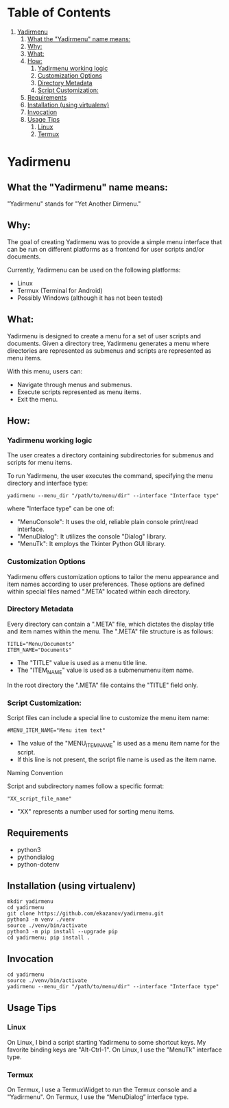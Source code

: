
# Table of Contents

1.  [Yadirmenu](#orgf95e08b)
    1.  [What the "Yadirmenu" name means:](#orge66d351)
    2.  [Why:](#org7dcc0e4)
    3.  [What:](#org2f92bab)
    4.  [How:](#org2005707)
        1.  [Yadirmenu working logic](#org165791a)
        2.  [Customization Options](#org31818bb)
        3.  [Directory Metadata](#orga6d6223)
        4.  [Script Customization:](#orge9e9503)
    5.  [Requirements](#org18d4e81)
    6.  [Installation (using virtualenv)](#orgc611052)
    7.  [Invocation](#org8571146)
    8.  [Usage Tips](#org0521d85)
        1.  [Linux](#orgbbf4125)
        2.  [Termux](#org43330e5)


<a id="orgf95e08b"></a>

# Yadirmenu


<a id="orge66d351"></a>

## What the "Yadirmenu" name means:

"Yadirmenu" stands for "Yet Another Dirmenu."


<a id="org7dcc0e4"></a>

## Why:

The goal of creating Yadirmenu was to provide a simple menu interface
that can be run on different platforms as a frontend for user scripts
and/or documents.

Currently, Yadirmenu can be used on the following platforms:

-   Linux
-   Termux (Terminal for Android)
-   Possibly Windows (although it has not been tested)


<a id="org2f92bab"></a>

## What:

Yadirmenu is designed to create a menu for a set of user scripts and
documents. Given a directory tree, Yadirmenu generates a menu where
directories are represented as submenus and scripts are represented as
menu items.

With this menu, users can:

-   Navigate through menus and submenus.
-   Execute scripts represented as menu items.
-   Exit the menu.


<a id="org2005707"></a>

## How:


<a id="org165791a"></a>

### Yadirmenu working logic

The user creates a directory containing subdirectories for submenus
and scripts for menu items.

To run Yadirmenu, the user executes the command, specifying the menu
directory and interface type:

    yadirmenu --menu_dir "/path/to/menu/dir" --interface "Interface type"

where "Interface type" can be one of:

-   "MenuConsole": It uses the old, reliable plain console print/read interface.
-   "MenuDialog": It utilizes the console "Dialog" library.
-   "MenuTk": It employs the Tkinter Python GUI library.


<a id="org31818bb"></a>

### Customization Options

Yadirmenu offers customization options to tailor the menu appearance
and item names according to user preferences. These options are
defined within special files named ".META" located within each
directory.


<a id="orga6d6223"></a>

### Directory Metadata

Every directory can contain a ".META" file, which dictates the display
title and item names within the menu. The ".META" file structure is as
follows:

    TITLE="Menu/Documents"
    ITEM_NAME="Documents"

-   The "TITLE" value is used as a menu title line.
-   The "ITEM<sub>NAME</sub>" value is used as a submenumenu item name.

In the root directory the ".META" file contains the "TITLE" field
only.


<a id="orge9e9503"></a>

### Script Customization:

Script files can include a special line to customize the menu item
name:

    #MENU_ITEM_NAME="Menu item text"

-   The value of the "MENU<sub>ITEM</sub><sub>NAME</sub>" is used as a menu item name for
    the script.
-   If this line is not present, the script file name is used as the
    item name.

Naming Convention

Script and subdirectory names follow a specific format:

    "XX_script_file_name"

-   "XX" represents a number used for sorting menu items.


<a id="org18d4e81"></a>

## Requirements

-   python3
-   pythondialog
-   python-dotenv


<a id="orgc611052"></a>

## Installation (using virtualenv)

    mkdir yadirmenu
    cd yadirmenu
    git clone https://github.com/ekazanov/yadirmenu.git
    python3 -m venv ./venv
    source ./venv/bin/activate
    python3 -m pip install --upgrade pip
    cd yadirmenu; pip install .


<a id="org8571146"></a>

## Invocation

    cd yadirmenu
    source ./venv/bin/activate
    yadirmenu --menu_dir "/path/to/menu/dir" --interface "Interface type"


<a id="org0521d85"></a>

## Usage Tips


<a id="orgbbf4125"></a>

### Linux

On Linux, I bind a script starting Yadirmenu to some shortcut keys. My
favorite binding keys are "Alt-Ctrl-1". On Linux, I use the "MenuTk"
interface type.


<a id="org43330e5"></a>

### Termux

On Termux, I use a TermuxWidget to run the Termux console and a
"Yadirmenu". On Termux, I use the “MenuDialog” interface type.

